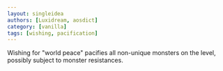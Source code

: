 ```yaml
---
layout: singleidea
authors: [Luxidream, aosdict]
category: [vanilla]
tags: [wishing, pacification]
---
```

Wishing for "world peace" pacifies all non-unique monsters on the level, possibly subject to monster resistances.

